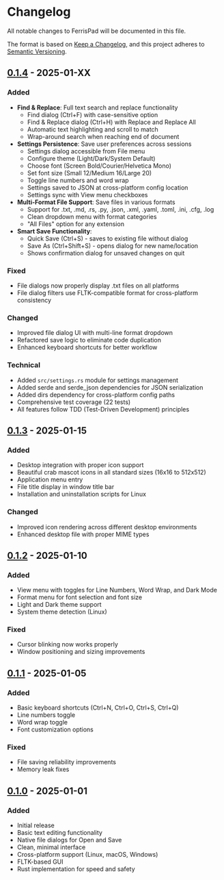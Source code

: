 # Changelog

All notable changes to FerrisPad will be documented in this file.

The format is based on [Keep a Changelog](https://keepachangelog.com/en/1.0.0/),
and this project adheres to [Semantic Versioning](https://semver.org/spec/v2.0.0.html).

## [0.1.4] - 2025-01-XX

### Added
- **Find & Replace**: Full text search and replace functionality
  - Find dialog (Ctrl+F) with case-sensitive option
  - Find & Replace dialog (Ctrl+H) with Replace and Replace All
  - Automatic text highlighting and scroll to match
  - Wrap-around search when reaching end of document
- **Settings Persistence**: Save user preferences across sessions
  - Settings dialog accessible from File menu
  - Configure theme (Light/Dark/System Default)
  - Choose font (Screen Bold/Courier/Helvetica Mono)
  - Set font size (Small 12/Medium 16/Large 20)
  - Toggle line numbers and word wrap
  - Settings saved to JSON at cross-platform config location
  - Settings sync with View menu checkboxes
- **Multi-Format File Support**: Save files in various formats
  - Support for .txt, .md, .rs, .py, .json, .xml, .yaml, .toml, .ini, .cfg, .log
  - Clean dropdown menu with format categories
  - "All Files" option for any extension
- **Smart Save Functionality**:
  - Quick Save (Ctrl+S) - saves to existing file without dialog
  - Save As (Ctrl+Shift+S) - opens dialog for new name/location
  - Shows confirmation dialog for unsaved changes on quit

### Fixed
- File dialogs now properly display .txt files on all platforms
- File dialog filters use FLTK-compatible format for cross-platform consistency

### Changed
- Improved file dialog UI with multi-line format dropdown
- Refactored save logic to eliminate code duplication
- Enhanced keyboard shortcuts for better workflow

### Technical
- Added `src/settings.rs` module for settings management
- Added serde and serde_json dependencies for JSON serialization
- Added dirs dependency for cross-platform config paths
- Comprehensive test coverage (22 tests)
- All features follow TDD (Test-Driven Development) principles

## [0.1.3] - 2025-01-15

### Added
- Desktop integration with proper icon support
- Beautiful crab mascot icons in all standard sizes (16x16 to 512x512)
- Application menu entry
- File title display in window title bar
- Installation and uninstallation scripts for Linux

### Changed
- Improved icon rendering across different desktop environments
- Enhanced desktop file with proper MIME types

## [0.1.2] - 2025-01-10

### Added
- View menu with toggles for Line Numbers, Word Wrap, and Dark Mode
- Format menu for font selection and font size
- Light and Dark theme support
- System theme detection (Linux)

### Fixed
- Cursor blinking now works properly
- Window positioning and sizing improvements

## [0.1.1] - 2025-01-05

### Added
- Basic keyboard shortcuts (Ctrl+N, Ctrl+O, Ctrl+S, Ctrl+Q)
- Line numbers toggle
- Word wrap toggle
- Font customization options

### Fixed
- File saving reliability improvements
- Memory leak fixes

## [0.1.0] - 2025-01-01

### Added
- Initial release
- Basic text editing functionality
- Native file dialogs for Open and Save
- Clean, minimal interface
- Cross-platform support (Linux, macOS, Windows)
- FLTK-based GUI
- Rust implementation for speed and safety

[0.1.4]: https://github.com/fedro86/ferrispad/compare/v0.1.3...v0.1.4
[0.1.3]: https://github.com/fedro86/ferrispad/compare/v0.1.2...v0.1.3
[0.1.2]: https://github.com/fedro86/ferrispad/compare/v0.1.1...v0.1.2
[0.1.1]: https://github.com/fedro86/ferrispad/compare/v0.1.0...v0.1.1
[0.1.0]: https://github.com/fedro86/ferrispad/releases/tag/v0.1.0

